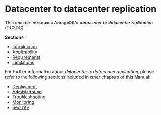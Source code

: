 <!-- don't edit here, its from https://@github.com/arangodb/arangosync.git / docs/Manual/ -->
# Datacenter to datacenter replication

This chapter introduces ArangoDB's _datacenter to datacenter replication_ (DC2DC).

**Sections:**

- [Introduction](Introduction.md)
- [Applicability](Applicability.md)
- [Requirements](Requirements.md)
- [Limitations](Limitations.md)

For further information about _datacenter to datacenter replication_, please refer to the following sections included in other chapters of this Manual:

- [Deployment](../../Deployment/DC2DC/README.md)
- [Administration](../../Administration/DC2DC/README.md)
- [Troubleshooting](../../Troubleshooting/DC2DC/README.md)
- [Monitoring](../../Monitoring/DC2DC/README.md)
- [Security](../../Security/DC2DC/README.md)
